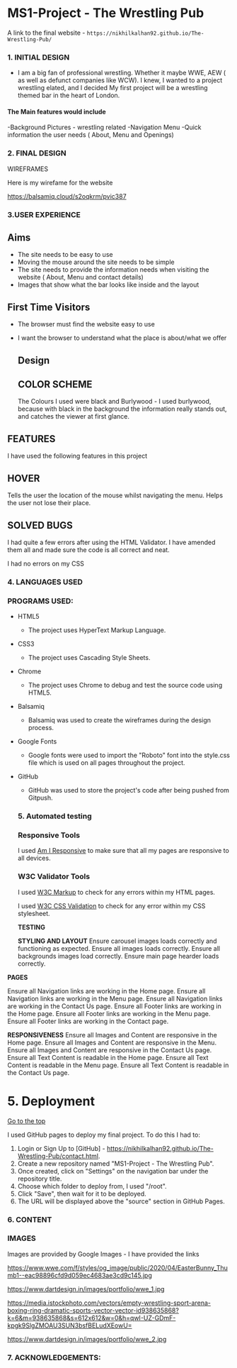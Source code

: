 # MS1-Project - The Wrestling Pub

A link to the final website - `https://nikhilkalhan92.github.io/The-Wrestling-Pub/`



### 1. INITIAL DESIGN

- I am a big fan of professional wrestling. Whether it maybe WWE, AEW ( as well as defunct companies like WCW). I knew, I wanted to a project wrestling elated, and I decided My first project will be a wrestling themed bar in the heart of London.



#### The Main features would include

-Background Pictures - wrestling related
-Navigation Menu
-Quick information the user needs ( About, Menu and Openings)



### 2. FINAL DESIGN

WIREFRAMES

Here is my wirefame for the website

https://balsamiq.cloud/s2oqkrm/pvic387



### 3.USER EXPERIENCE

## Aims

- The site needs to be easy to use
- Moving the mouse around the site needs to be simple
- The site needs to provide the information needs when visiting the website ( About, Menu and contact details)
- Images that show what the bar looks like inside and the layout 

## First Time Visitors

- The browser must find the website easy to use
- I want the browser to understand what the place is about/what we offer

  ## Design

  ## COLOR SCHEME

  The Colours I used were black and Burlywood - I used burlywood, because with black in the background the information really stands out, and catches the viewer at first glance.

 

## FEATURES
I have used the following features in this project

## HOVER

Tells the user the location of the mouse whilst navigating the menu.
Helps the user not lose their place.

## SOLVED BUGS

I had quite a few errors after using the HTML Validator. I have amended them all and made sure the code is all correct and neat.

I had no errors on my CSS

### 4. LANGUAGES USED

### PROGRAMS USED:

- HTML5

  - The project uses HyperText Markup Language.

- CSS3

  - The project uses Cascading Style Sheets.

- Chrome

  - The project uses Chrome to debug and test the source code using HTML5.

- Balsamiq

  - Balsamiq was used to create the wireframes during the design process.

- Google Fonts

  - Google fonts were used to import the "Roboto" font into the style.css file which is used on all pages throughout the project.

- GitHub

  - GitHub was used to store the project's code after being pushed from Gitpush.

  ### 5. Automated testing

  ### Responsive Tools

  I used [Am I Responsive](http://ami.responsivedesign.is/) to make sure that all my pages are responsive to all devices.

  ### W3C Validator Tools

  I used [W3C Markup](https://validator.w3.org/#validate_by_input+with_options) to check for any errors within my HTML pages.

  I used [W3C CSS Validation](https://jigsaw.w3.org/css-validator/) to check for any error within my CSS stylesheet.

  **TESTING**

  **STYLING AND LAYOUT**
Ensure carousel images loads correctly and functioning as expected.
Ensure all images loads correctly.
Ensure all backgrounds images load correctly.
Ensure main page hearder loads correctly.

**PAGES**

Ensure all Navigation links are working in the Home page.
Ensure all Navigation links are working in the Menu page.
Ensure all Navigation links are working in the Contact Us page.
Ensure all Footer links are working in the Home page.
Ensure all Footer links are working in the Menu page.
Ensure all Footer links are working in the Contact page.

**RESPONSIVENESS**
Ensure all Images and Content are responsive in the Home page.
Ensure all Images and Content are responsive in the Menu.
Ensure all Images and Content are responsive in the Contact Us page.
Ensure all Text Content is readable in the Home page.
Ensure all Text Content is readable in the Menu page.
Ensure all Text Content is readable in the Contact Us page.




# 5. Deployment

[Go to the top](https://github.com/iKelvvv/MS1/blob/master/README.md#table-of-contents)

I used GitHub pages to deploy my final project. To do this I had to:

1. Login or Sign Up to [GitHub] - https://nikhilkalhan92.github.io/The-Wrestling-Pub/contact.html.
2. Create a new repository named "MS1-Project - The Wrestling Pub".
3. Once created, click on "Settings" on the navigation bar under the repository title.
4. Choose which folder to deploy from, I used "/root".
5. Click "Save", then wait for it to be deployed. 
6. The URL will be displayed above the "source" section in GitHub Pages.










### 6. CONTENT

### IMAGES
Images are provided by Google Images - I have provided the links

https://www.wwe.com/f/styles/og_image/public/2020/04/EasterBunny_Thumb1--eac98896cfd9d059ec4683ae3cd9c145.jpg

https://www.dartdesign.in/images/portfolio/wwe_1.jpg

https://media.istockphoto.com/vectors/empty-wrestling-sport-arena-boxing-ring-dramatic-sports-vector-vector-id938635868?k=6&m=938635868&s=612x612&w=0&h=qwI-UZ-GDmF-kpgk9SlgZMOAU3SUN3bsfBELudXEowU=

https://www.dartdesign.in/images/portfolio/wwe_2.jpg

### 7. ACKNOWLEDGEMENTS: